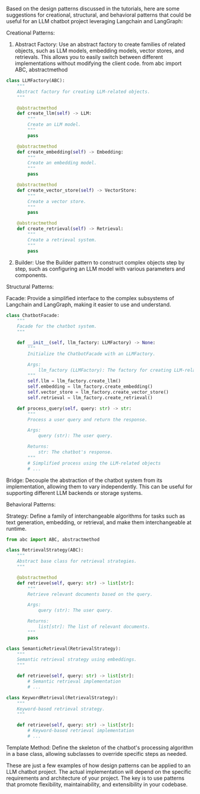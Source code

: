 Based on the design patterns discussed in the tutorials, here are some suggestions for creational, structural, and behavioral patterns that could be useful for an LLM chatbot project leveraging Langchain and LangGraph:

Creational Patterns:

1. Abstract Factory: Use an abstract factory to create families of related objects, such as LLM models, embedding models, vector stores, and retrievals. This allows you to easily switch between different implementations without modifying the client code.
from abc import ABC, abstractmethod

```python
class LLMFactory(ABC):
    """
    Abstract factory for creating LLM-related objects.
    """

    @abstractmethod
    def create_llm(self) -> LLM:
        """
        Create an LLM model.
        """
        pass

    @abstractmethod
    def create_embedding(self) -> Embedding:
        """
        Create an embedding model.
        """
        pass

    @abstractmethod
    def create_vector_store(self) -> VectorStore:
        """
        Create a vector store.
        """
        pass

    @abstractmethod
    def create_retrieval(self) -> Retrieval:
        """
        Create a retrieval system.
        """
        pass
```

2. Builder: Use the Builder pattern to construct complex objects step by step, such as configuring an LLM model with various parameters and components.

Structural Patterns:

Facade: Provide a simplified interface to the complex subsystems of Langchain and LangGraph, making it easier to use and understand.

```python
class ChatbotFacade:
    """
    Facade for the chatbot system.
    """

    def __init__(self, llm_factory: LLMFactory) -> None:
        """
        Initialize the ChatbotFacade with an LLMFactory.

        Args:
            llm_factory (LLMFactory): The factory for creating LLM-related objects.
        """
        self.llm = llm_factory.create_llm()
        self.embedding = llm_factory.create_embedding()
        self.vector_store = llm_factory.create_vector_store()
        self.retrieval = llm_factory.create_retrieval()

    def process_query(self, query: str) -> str:
        """
        Process a user query and return the response.

        Args:
            query (str): The user query.

        Returns:
            str: The chatbot's response.
        """
        # Simplified process using the LLM-related objects
        # ...
```


Bridge: Decouple the abstraction of the chatbot system from its implementation, allowing them to vary independently. This can be useful for supporting different LLM backends or storage systems.

Behavioral Patterns:

Strategy: Define a family of interchangeable algorithms for tasks such as text generation, embedding, or retrieval, and make them interchangeable at runtime.


```python
from abc import ABC, abstractmethod

class RetrievalStrategy(ABC):
    """
    Abstract base class for retrieval strategies.
    """

    @abstractmethod
    def retrieve(self, query: str) -> list[str]:
        """
        Retrieve relevant documents based on the query.

        Args:
            query (str): The user query.

        Returns:
            list[str]: The list of relevant documents.
        """
        pass

class SemanticRetrieval(RetrievalStrategy):
    """
    Semantic retrieval strategy using embeddings.
    """

    def retrieve(self, query: str) -> list[str]:
        # Semantic retrieval implementation
        # ...

class KeywordRetrieval(RetrievalStrategy):
    """
    Keyword-based retrieval strategy.
    """

    def retrieve(self, query: str) -> list[str]:
        # Keyword-based retrieval implementation
        # ...
```

Template Method: Define the skeleton of the chatbot's processing algorithm in a base class, allowing subclasses to override specific steps as needed.

These are just a few examples of how design patterns can be applied to an LLM chatbot project. The actual implementation will depend on the specific requirements and architecture of your project. The key is to use patterns that promote flexibility, maintainability, and extensibility in your codebase.
